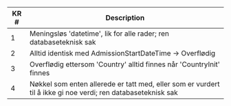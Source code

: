 | KR # | Description                                                                                                  |
|------|--------------------------------------------------------------------------------------------------------------|
| 1    | Meningsløs 'datetime', lik for alle rader; ren databaseteknisk sak                                           |
| 2    | Alltid identisk med AdmissionStartDateTime -> Overflødig                                                     |
| 3    | Overflødig ettersom 'Country' alltid finnes når 'CountryInit' finnes                                         |
| 4    | Nøkkel som enten allerede er tatt med, eller som er vurdert til å ikke gi noe verdi; ren databaseteknisk sak |
